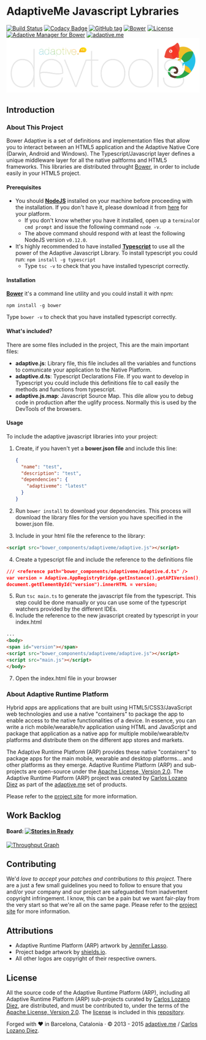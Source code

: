 # AdaptiveMe Javascript Lybraries
[![Build Status](https://travis-ci.org/AdaptiveMe/bower-adaptiveme.svg?branch=master)](https://travis-ci.org/AdaptiveMe/bower-adaptiveme) 
[![Codacy Badge](https://www.codacy.com/project/badge/41c1f612d1c3475eafc1343994706fb1)](https://www.codacy.com/public/carlos/bower-adaptiveme) 
[![GitHub tag](https://img.shields.io/github/tag/AdaptiveMe/bower-adaptiveme.svg)](https://github.com/AdaptiveMe/bower-adaptiveme) 
[![Bower](https://img.shields.io/bower/v/adaptiveme.svg)](https://travis-ci.org/AdaptiveMe/bower-adaptiveme)
[![License](https://img.shields.io/badge/license-apache%202-blue.svg)](https://raw.githubusercontent.com/AdaptiveMe/adaptive-arp-api/master/LICENSE) 
[![Adaptive Manager for Bower](https://img.shields.io/badge/devtools-bower-yellow.svg)](https://github.com/AdaptiveMe/bower-adaptiveme)
[![adaptive.me](https://img.shields.io/badge/adaptive-me-fdcb0e.svg)](http://adaptive.me)
[![Adaptive Runtime Platform](https://raw.githubusercontent.com/AdaptiveMe/AdaptiveMe.github.io/master/assets/logos/normal/Logo-devtools-for-Bower.png)](#)

## Introduction

### About This Project

Bower Adaptive is a set of definitions and implementation files that allow you to interact between an HTML5 application and the Adaptive Native Core (Darwin, Android and Windows). The Typescript/Javascript layer defines a unique middleware layer for all the native paltforms and HTML5 frameworks. This libraries are distributed throught [Bower](http://bower.io/search/?q=adaptiveme), in order to include easily in your HTML5 project.  

#### Prerequisites

* You should [**NodeJS**]((https://nodejs.org)) installed on your machine before proceeding with the installation. If you don't have it, please download it from [here](https://nodejs.org/download/) for your platform. 
	* If you don't know whether you have it installed, open up a ```terminal```or ```cmd prompt``` and issue the following command ```node -v```.
	* The above command should respond with at least the following NodeJS version ```v0.12.0```.
* It's highly recommended to have installed [**Typescript**](http://www.typescriptlang.org/) to use all the power of the Adaptive Javascript Library. To install typescript you could run: ```npm install -g typescript```
    * Type ```tsc -v``` to check that you have installed typescript correctly.

#### Installation

[**Bower**](http://bower.io/) it's a command line utility and you could install it with npm:
```
npm install -g bower
```
Type ```bower -v``` to check that you have installed typescript correctly.

#### What's included?

There are some files included in the project, This are the main important files:

- **adaptive.js**: Library file, this file includes all the variables and functions to comunicate your application to the Native Platform.
- **adaptive.d.ts**: Typescript Declarations File. If you want to develop in Typescript you could include this definitions file to call easily the methods and functions from typescript.
- **adaptive.js.map**: Javascript Source Map. This dile allow you to debug code in production after the uglify process. Normally this is used by the DevTools of the browsers.

#### Usage

To include the adaptive javascript libraries into your project:

1. Create, if you haven't yet a **bower.json file** and include this line:

    ```json
    {
      "name": "test",
      "description": "test",
      "dependencies": {
        "adaptiveme": "latest"
      }
    }
    ```
2. Run ```bower install``` to download your dependencies. This process will download the library files for the version you have specified in the bower.json file.
3. Include in your html file the reference to the library:
```html
<script src="bower_components/adaptiveme/adaptive.js"></script>
```
4. Create a typescript file and include the reference to the definitions file
```json
/// <reference path="bower_components/adaptiveme/adaptive.d.ts" />
var version = Adaptive.AppRegistryBridge.getInstance().getAPIVersion();
document.getElementById("version").innerHTML = version;
```
5. Run ```tsc main.ts``` to generate the javascript file from the typescript. This step could be done manually or you can use some of the typescript watchers provided by the different IDEs.
6. Include the reference to the new javascript created by typescript in your index.html
```html
...
<body>
<span id="version"></span>
<script src="bower_components/adaptiveme/adaptive.js"></script>
<script src="main.js"></script>
</body>
```
7. Open the index.html file in your browser

### About Adaptive Runtime Platform

Hybrid apps are applications that are built using HTML5/CSS3/JavaScript web technologies and use a native "containers" to package the app to enable access to the native functionalities of a device. In essence, you can write a rich mobile/wearable/tv application using HTML and JavaScript and package that application as a native app for multiple mobile/wearable/tv platforms and distribute them on the different app stores and markets.

The Adaptive Runtime Platform (ARP) provides these native "containers" to package apps for the main mobile, wearable and desktop platforms... and other platforms as they emerge. Adaptive Runtime Platform (ARP) and sub-projects are open-source under the [Apache License, Version 2.0](http://www.apache.org/licenses/LICENSE-2.0.html). The Adaptive Runtime Platform (ARP) project was created by [Carlos Lozano Diez](https://github.com/carloslozano) as part of the [adaptive.me](http://adaptive.me) set of products.

Please refer to the [project site](http://adaptiveme.github.io) for more information.

## Work Backlog

#### Board: [![Stories in Ready](https://badge.waffle.io/AdaptiveMe/bower-adaptiveme.svg?label=ready&title=Ready)](https://waffle.io/AdaptiveMe/bower-adaptiveme)

[![Throughput Graph](https://graphs.waffle.io/AdaptiveMe/bower-adaptiveme/throughput.svg)](https://waffle.io/AdaptiveMe/bower-adaptiveme/metrics)

## Contributing

We'd *love to accept your patches and contributions to this project*.  There are a just a few small guidelines you need to follow to ensure that you and/or your company and our project are safeguarded from inadvertent copyright infringement. I know, this can be a pain but we want fair-play from the very start so that we're all on the same page. Please refer to the [project site](http://adaptiveme.github.io) for more information.

## Attributions

* Adaptive Runtime Platform (ARP) artwork by [Jennifer Lasso](https://github.com/Jlassob).
* Project badge artwork by [shields.io](http://shields.io/).
* All other logos are copyright of their respective owners.

## License
All the source code of the Adaptive Runtime Platform (ARP), including all Adaptive Runtime Platform (ARP) sub-projects curated by [Carlos Lozano Diez](https://github.com/carloslozano), are distributed, and must be contributed to, under the terms of the [Apache License, Version 2.0](http://www.apache.org/licenses/LICENSE-2.0.html). The [license](https://raw.githubusercontent.com/AdaptiveMe/adaptive-arp-api/master/LICENSE) is included in this [repository](https://raw.githubusercontent.com/AdaptiveMe/adaptive-arp-api/master/LICENSE).

Forged with :heart: in Barcelona, Catalonia · © 2013 - 2015 [adaptive.me](http://adaptive.me) / [Carlos Lozano Diez](http://google.com/+CarlosLozano).

